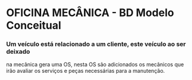 # OFICINA MECÂNICA - BD Modelo Conceitual

### Um veículo está relacionado a um cliente, este veículo ao ser deixado 
na mecânica gera uma OS, nesta OS são adicionados os mecânicos que irão 
avaliar os serviços e peças necessárias para a manutenção.